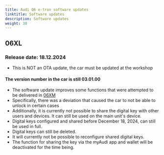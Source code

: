 ```yaml
---
title: Audi Q6 e-tron software updates
linktitle: Software updates
description: Software updates
weight: 30
---
```


## 06XL

### Release date: 18.12.2024

- This is NOT an OTA update, the car must be updated at the workshop

#### The version number in the car is still 03.01.00

- The software update improves some functions that were attempted to be delivered in [06XM](../patch06xm/)
- Specifically, there was a deviation that caused the car to not be able to unlock in certain cases
- Additionally, it is currently not possible to share the digital key with other users and devices. It can still be used on the main unit's device.
- Digital keys configured and shared before December 18, 2024, can still be used in full.
- Digital keys can still be deleted.
- It will currently not be possible to reconfigure shared digital keys.
- The function for sharing the key via the myAudi app and wallet will be deactivated for the time being.